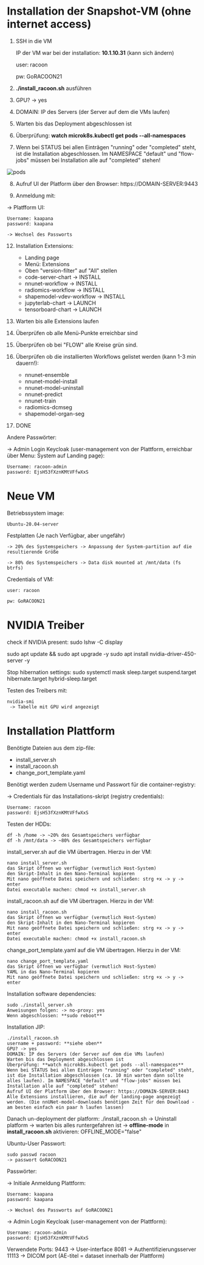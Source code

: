 # Installation der Snapshot-VM (ohne internet access)

1) SSH in die VM 
    
    IP der VM war bei der installation: **10.1.10.31** (kann sich ändern)

    user: racoon

    pw:   GoRACOON21

2) **./install_racoon.sh** ausführen

3) GPU? -> yes
   
4) DOMAIN: IP des Servers (der Server auf dem die VMs laufen)
   
5) Warten bis das Deployment abgeschlossen ist
   
6) Überprüfung: **watch microk8s.kubectl get pods --all-namespaces**
   
7) Wenn bei STATUS bei allen Einträgen "running" oder "completed" steht, ist die Installation abgeschlossen. Im NAMESPACE "default" und "flow-jobs" müssen bei Installation alle auf "completed" stehen!

![pods](running_pods.png)
   
8)  Aufruf UI der Platform über den Browser: https://DOMAIN-SERVER:9443
   
9)  Anmeldung mit:

-> Platfform UI:

    Username: kaapana
    password: kaapana

    -> Wechsel des Passworts

12) Installation Extensions:

    - Landing page 
    - Menü: Extensions
    - Oben "version-filter" auf "All" stellen
    - code-server-chart  -> INSTALL
    - nnunet-workflow    -> INSTALL
    - radiomics-workflow -> INSTALL
    - shapemodel-vdev-workflow -> INSTALL
    - jupyterlab-chart -> LAUNCH
    - tensorboard-chart  -> LAUNCH

13) Warten bis alle Extensions laufen
14) Überprüfen ob alle Menü-Punkte erreichbar sind
15) Überprüfen ob bei "FLOW" alle Kreise grün sind.
16) Überprüfen ob die installierten Workflows gelistet werden (kann 1-3 min dauern!):
    
    - nnunet-ensemble
    - nnunet-model-install
    - nnunet-model-uninstall
    - nnunet-predict
    - nnunet-train
    - radiomics-dcmseg
    - shapemodel-organ-seg

17) DONE

Andere Passwörter:

-> Admin Login Keycloak (user-management von der Plattform, erreichbar über Menu: System auf Landing page):

    Username: racoon-admin
    password: EjsH53fXznKMtVFfwXxS

# Neue VM

Betriebssystem image:

    Ubuntu-20.04-server

Festplatten (Je nach Verfügbar, aber ungefähr)
  
    -> 20% des Systemspeichers -> Anpassung der System-partition auf die resultierende Größe

    -> 80% des Systemspeichers -> Data disk mounted at /mnt/data (fs btrfs)

Credentials of VM:
  
    user: racoon

    pw: GoRACOON21


# NVIDIA Treiber 
    
check if NVIDIA present: sudo lshw -C display

sudo apt update && sudo apt upgrade -y
sudo apt install nvidia-driver-450-server -y

Stop hibernation settings:
sudo systemctl mask sleep.target suspend.target hibernate.target hybrid-sleep.target

Testen des Treibers mit:

    nvidia-smi
     -> Tabelle mit GPU wird angezeigt 

# Installation Plattform

Benötigte Dateien aus dem zip-file:
- install_server.sh
- install_racoon.sh
- change_port_template.yaml

Benötigt werden zudem Username und Passwort für die container-registry:

-> Credentials für das Installations-skript (registry credentials):

    Username: racoon
    password: EjsH53fXznKMtVFfwXxS 


Testen der HDDs:

    df -h /home -> ~20% des Gesamtspeichers verfügbar
    df -h /mnt/data -> ~80% des Gesamtspeichers verfügbar

install_server.sh auf die VM übertragen. Hierzu in der VM:

    nano install_server.sh
    das Skript öffnen wo verfügbar (vermutlich Host-System)
    den Skript-Inhalt in den Nano-Terminal kopieren
    Mit nano geöffnete Datei speichern und schließen: strg +x -> y -> enter
    Datei executable machen: chmod +x install_server.sh

install_racoon.sh auf die VM übertragen. Hierzu in der VM:

    nano install_racoon.sh
    das Skript öffnen wo verfügbar (vermutlich Host-System)
    den Skript-Inhalt in den Nano-Terminal kopieren
    Mit nano geöffnete Datei speichern und schließen: strg +x -> y -> enter
    Datei executable machen: chmod +x install_racoon.sh

change_port_template.yaml auf die VM übertragen. Hierzu in der VM:

    nano change_port_template.yaml
    das Skript öffnen wo verfügbar (vermutlich Host-System)
    YAML in das Nano-Terminal kopieren
    Mit nano geöffnete Datei speichern und schließen: strg +x -> y -> enter

Installation software dependencies:

    sudo ./install_server.sh
    Anweisungen folgen: -> no-proxy: yes
    Wenn abgeschlossen: **sudo reboot**

Installation JIP:

    ./install_racoon.sh
    username + password: **siehe oben**
    GPU? -> yes
    DOMAIN: IP des Servers (der Server auf dem die VMs laufen)
    Warten bis das Deployment abgeschlossen ist
    Überprüfung: **watch microk8s.kubectl get pods --all-namespaces**
    Wenn bei STATUS bei allen Einträgen "running" oder "completed" steht, ist die Installation abgeschlossen (ca. 10 min warten dann sollte alles laufen). Im NAMESPACE "default" und "flow-jobs" müssen bei Installation alle auf "completed" stehen!
    Aufruf UI der Platform über den Browser: https://DOMAIN-SERVER:8443
    Alle Extensions installieren, die auf der landing-page angezeigt werden. (Die nnUNet-model-downloads benötigen Zeit für den Download - am besten einfach ein paar h laufen lassen)

Danach un-deployment der platform:
    ./install_racoon.sh
    -> Uninstall platform 
    -> warten bis alles runtergefahren ist
    -> **offline-mode** in **install_racoon.sh** aktivieren: OFFLINE_MODE="false"

Ubuntu-User Passwort:

    sudo passwd racoon
    -> passwort GoRACOON21

Passwörter:

-> Initiale Anmeldung Plattform:

    Username: kaapana
    password: kaapana

    -> Wechsel des Passworts auf GoRACOON21

-> Admin Login Keycloak (user-management von der Plattform):

    Username: racoon-admin
    password: EjsH53fXznKMtVFfwXxS

Verwendete Ports:
9443   -> User-interface
8081   -> Authentifizierungsserver
11113 -> DICOM port (AE-titel = dataset innerhalb der Plattform)
